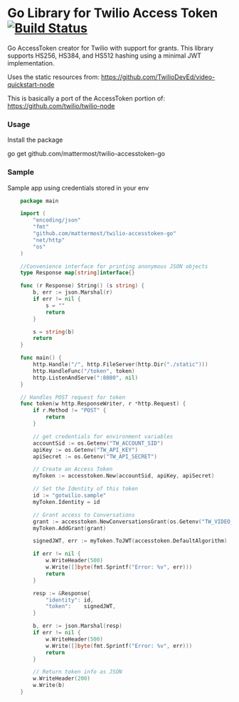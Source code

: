 # Go Library for Twilio Access Token [![Build Status](https://travis-ci.org/ZBoxApp/twilio-accesstoken-go.svg?branch=master)](https://travis-ci.org/ZBoxApp/twilio-accesstoken-go)

Go AccessToken creator for Twilio with support for grants. This library supports HS256, HS384, and HS512 hashing using
a minimal JWT implementation.

Uses the static resources from: https://github.com/TwilioDevEd/video-quickstart-node

This is basically a port of the AccessToken portion of: https://github.com/twilio/twilio-node

### Usage

Install the package

go get github.com/mattermost/twilio-accesstoken-go

### Sample
Sample app using credentials stored in your env

```go
    package main

    import (
	    "encoding/json"
	    "fmt"
	    "github.com/mattermost/twilio-accesstoken-go"
	    "net/http"
	    "os"
    )

    //Convenience interface for printing anonymous JSON objects
    type Response map[string]interface{}

    func (r Response) String() (s string) {
        b, err := json.Marshal(r)
        if err != nil {
            s = ""
        	return
        }

        s = string(b)
        return
    }

    func main() {
    	http.Handle("/", http.FileServer(http.Dir("./static")))
    	http.HandleFunc("/token", token)
    	http.ListenAndServe(":8080", nil)
    }

    // Handles POST request for token
    func token(w http.ResponseWriter, r *http.Request) {
    	if r.Method != "POST" {
    		return
    	}

    	// get credentials for environment variables
    	accountSid := os.Getenv("TW_ACCOUNT_SID")
    	apiKey := os.Getenv("TW_API_KEY")
    	apiSecret := os.Getenv("TW_API_SECRET")

    	// Create an Access Token
    	myToken := accesstoken.New(accountSid, apiKey, apiSecret)

    	// Set the Identity of this token
    	id := "gotwilio.sample"
    	myToken.Identity = id

    	// Grant access to Conversations
    	grant := accesstoken.NewConversationsGrant(os.Getenv("TW_VIDEO_SID"))
    	myToken.AddGrant(grant)

    	signedJWT, err := myToken.ToJWT(accesstoken.DefaultAlgorithm)

    	if err != nil {
    		w.WriteHeader(500)
    		w.Write([]byte(fmt.Sprintf("Error: %v", err)))
    		return
    	}

    	resp := &Response{
    		"identity": id,
    		"token":    signedJWT,
    	}

    	b, err := json.Marshal(resp)
    	if err != nil {
    		w.WriteHeader(500)
    		w.Write([]byte(fmt.Sprintf("Error: %v", err)))
    		return
    	}

    	// Return token info as JSON
    	w.WriteHeader(200)
    	w.Write(b)
    }
```
